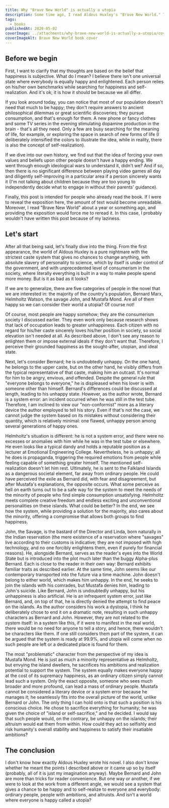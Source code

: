 ```yaml
---
title: Why "Brave New World" is actually a utopia
description: Some time ago, I read Aldous Huxley's "Brave New World." The book made a strong impression on me even though I had already read Ray Bradbury's "Fahrenheit 451" and George Orwell's "1984." I noticed a particular difference between this dystopian novel and the other two, but I couldn't put it into words for some reason. Eventually, on my recommendation, one of my friends also read this book, and we had a relatively long conversation about it. In the end, we concluded that "Brave New World" is more of a utopia than a dystopia. So, here are my thoughts on the matter.
tags:
  - books
publishedAt: 2020-05-02
coverImage: ../attachments/why-brave-new-world-is-actually-a-utopia/cover.jpg
coverImageAlt: Brave New World book cover
---
```


## Before we begin

First, I want to clarify that my thoughts are based on the belief that happiness is subjective. What do I mean? I believe there isn't one universal state where everybody is equally happy and enlightened. Each person relies on his/her own benchmarks while searching for happiness and self-realization. And it's ok; it is how it should be because we all differ.

If you look around today, you can notice that most of our population doesn't need that much to be happy; they don't require answers to ancient philosophical dilemmas or great scientific discoveries; they pursue consumption, and that's enough for them. A new phone or fancy clothes and some TV series in the evening stimulating dopamine production in the brain - that's all they need. Only a few are busy searching for the meaning of life, for example, or exploring the space in search of new forms of life (I deliberately intensified the colors to illustrate the idea, while in reality, there is also the concept of self-realization).

If we dive into our own history, we find out that the idea of forcing your own values and beliefs upon other people doesn't have a happy ending. We went through enough ideological wars to understand it, didn't we? And if so, then there is no significant difference between playing video games all day and diligently self-improving in a particular area if a person sincerely wants it (I'm not talking about children because they are too young to independently decide what to engage in without their parents' guidance).

Finally, this post is intended for people who already read the book. If I were to reveal the exposition here, the amount of text would become unreadable. Moreover, I read "Brave New World" about a year or something ago, and providing the exposition would force me to reread it. In this case, I probably wouldn't have written this post because of my laziness.

## Let's start

After all that being said, let's finally dive into the thing. From the first appearance, the world of Aldous Huxley is a pure nightmare with the strictest caste system that gives no chances to change anything, with absolute slavery of personality to science, which by itself is under control of the government, and with unprecedented level of consumerism in the society, where literally everything is built in a way to make people spend more money. But is it as bad as it looks?

If we are to generalize, there are five categories of people in the novel that we are interested in: the majority of the country's population, Bernard Marx, Helmholtz Watson, the savage John, and Mustafa Mond. Are all of them happy so we can consider their world a utopia? Of course not!

Of course, most people are happy somehow; they are the consumerism society I discussed earlier. They even work only because research shows that lack of occupation leads to greater unhappiness. Each citizen with no regard for his/her caste sincerely loves his/her position in society, so social elevation isn't needed at all. As described above, I don't see any reason to enlighten them or impose external ideals if they don't want that. Therefore, I perceive their grounded happiness as the sought-after, utopian, and ideal state.

Next, let's consider Bernard; he is undoubtedly unhappy. On the one hand, he belongs to the upper caste, but on the other hand, he visibly differs from the typical representative of that caste, making him an outcast. It's normal for him to be angry, envious, and offended. Despite the general rule that "everyone belongs to everyone," he is displeased when his lover is with someone other than himself. Bernard's differences could be discussed at length, leading to his unhappy state. However, as the author wrote, Bernard is a system error: an incident occurred when he was still in the test tube. Therefore, I am inclined to view our "non-conformist" more as a literary device the author employed to tell his story. Even if that's not the case, we cannot judge the system based on its mistakes without considering their quantity, which is relatively minimal: one flawed, unhappy person among several generations of happy ones.

Helmholtz's situation is different: he is not a system error, and there were no excesses or anomalies with him while he was in the test tube or elsewhere. He even looks like a typical dandy and holds a reputable position as a lecturer at Emotional Engineering College. Nevertheless, he is unhappy; all he does is propaganda, triggering the required emotions from people while feeling capable of something greater himself. The mentioned self-realization doesn't let him rest. Ultimately, he is sent to the Falkland Islands as a dangerous societal element, far away from ordinary people. He could have perceived the exile as Bernard did, with fear and disagreement, but after Mustafa's explanations, the opposite occurs. What some perceive as hell on earth turns out to be a safe way for the system to meet the needs of the minority of people who find simple consumption unsatisfying. Helmholtz meets complete creative freedom and endless exciting and unconventional personalities on these islands. What could be better? In the end, we see how the system, while providing a solution for the majority, also cares about the minority, offering a compromise that allows both groups to find happiness.

John, the Savage, is the bastard of the Director and Linda, born naturally in the Indian reservation (the mere existence of a reservation where "savages" live according to their customs is indicative; they are not imposed with high technology, and no one forcibly enlightens them, even if purely for financial reasons). He, alongside Bernard, serves as the reader's eyes into the World State but is introduced into the plot much later than the buggy Alpha-plus Bernard. Each is close to the reader in their own way: Bernard exhibits familiar traits as described earlier. At the same time, John seems like our contemporary transported into the future via a time machine. John doesn't belong to either world, which makes him unhappy. In the end, he seeks to join the islands with his comrades, but Mustafa denies him, leading to John's suicide. Like Bernard, John is undoubtedly unhappy, but his unhappiness is also artificial. He is an infrequent system error, just like Bernard, and, on top of that, he is directly denied the attempt to find peace on the islands. As the author considers his work a dystopia, I think he deliberately chose to end it on a dramatic note, resulting in such unhappy characters as Bernard and John. However, they are not related to the system itself: in a system like this, if it were to manifest in the real world, there would be no need for anyone to tell a story, and hence, there wouldn't be characters like them. If one still considers them part of the system, it can be argued that the system is ready at 99.9%, and utopia will come when no such people are left or a dedicated place is found for them.

The most "problematic" character from the perspective of my idea is Mustafa Mond. He is just as much a minority representative as Helmholtz, but envying the island dwellers, he sacrifices his ambitions and realization potential to support the system. The system equally makes everyone happy at the cost of its supremacy happiness, as an ordinary citizen simply cannot lead such a system. Only the exact opposite, someone who sees much broader and more profound, can lead a mass of ordinary people. Mustafa cannot be considered a literary device or a system error because he manages it; he seamlessly fits into the overall picture of the world, unlike Bernard or John. The only thing I can hold onto is that such a position is his conscious choice. He chose to sacrifice everything for humanity; he was given the choice of "island or self-sacrifice," and he decided. I would say that such people would, on the contrary, be unhappy on the islands; their altruism would eat them from within. How could they act so selfishly and risk humanity's overall stability and happiness to satisfy their insatiable ambitions?

## The conclusion

I don't know how exactly Aldous Huxley wrote his novel. I also don't know whether he meant the points I described above or it came up so by itself (probably, all of it is just my imagination anyway). Maybe Bernard and John are more than tricks for reader convenience. But one way or another, if we were to look at the work from a different angle, we would see a system that gives a chance to be happy and to self-realize to everyone and everybody: ordinary people, people with ambitions, and altruists. And isn't a world where everyone is happy called a utopia?
